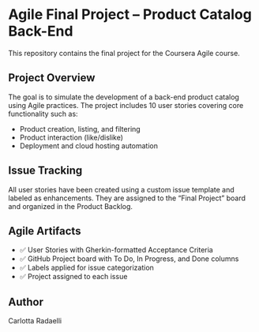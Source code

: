 # Agile Final Project – Product Catalog Back-End

This repository contains the final project for the Coursera Agile course.

## Project Overview
The goal is to simulate the development of a back-end product catalog using Agile practices. The project includes 10 user stories covering core functionality such as:

- Product creation, listing, and filtering  
- Product interaction (like/dislike)  
- Deployment and cloud hosting automation  

## Issue Tracking
All user stories have been created using a custom issue template and labeled as enhancements. They are assigned to the “Final Project” board and organized in the Product Backlog.

## Agile Artifacts
- ✅ User Stories with Gherkin-formatted Acceptance Criteria  
- ✅ GitHub Project board with To Do, In Progress, and Done columns  
- ✅ Labels applied for issue categorization  
- ✅ Project assigned to each issue

## Author
Carlotta Radaelli
